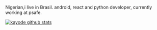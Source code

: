 Nigerian,i live in Brasil. android, react and python developer, currently working at psafe.


[![kayode github stats](https://github-readme-stats.vercel.app/api?username=ayodkay&show_icons=true&repo=github-readme-stats)](https://github.com/ayodkay/github-readme-stats)

